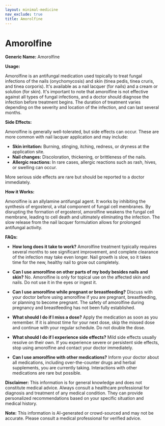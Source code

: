 ```yaml
---
layout: minimal-medicine
nav_exclude: true
title: Amorolfine
---
```


# Amorolfine

**Generic Name:** Amorolfine

**Usage:**

Amorolfine is an antifungal medication used topically to treat fungal infections of the nails (onychomycosis) and skin (tinea pedis, tinea cruris, and tinea corporis).  It's available as a nail lacquer (for nails) and a cream or solution (for skin).  It's important to note that amorolfine is not effective against all types of fungal infections, and a doctor should diagnose the infection before treatment begins.  The duration of treatment varies depending on the severity and location of the infection, and can last several months.

**Side Effects:**

Amorolfine is generally well-tolerated, but side effects can occur.  These are more common with nail lacquer application and may include:

* **Skin irritation:**  Burning, stinging, itching, redness, or dryness at the application site.
* **Nail changes:**  Discoloration, thickening, or brittleness of the nails.
* **Allergic reactions:** In rare cases, allergic reactions such as rash, hives, or swelling can occur.

More serious side effects are rare but should be reported to a doctor immediately.

**How it Works:**

Amorolfine is an allylamine antifungal agent. It works by inhibiting the synthesis of ergosterol, a vital component of fungal cell membranes. By disrupting the formation of ergosterol, amorolfine weakens the fungal cell membrane, leading to cell death and ultimately eliminating the infection.  The slow release from the nail lacquer formulation allows for prolonged antifungal activity.

**FAQs:**

* **How long does it take to work?**  Amorolfine treatment typically requires several months to see significant improvement, and complete clearance of the infection may take even longer.  Nail growth is slow, so it takes time for the new, healthy nail to grow out completely.

* **Can I use amorolfine on other parts of my body besides nails and skin?** No. Amorolfine is only for topical use on the affected skin and nails.  Do not use it in the eyes or ingest it.

* **Can I use amorolfine while pregnant or breastfeeding?**  Discuss with your doctor before using amorolfine if you are pregnant, breastfeeding, or planning to become pregnant. The safety of amorolfine during pregnancy and breastfeeding has not been fully established.

* **What should I do if I miss a dose?**  Apply the medication as soon as you remember. If it is almost time for your next dose, skip the missed dose and continue with your regular schedule.  Do not double the dose.

* **What should I do if I experience side effects?**  Mild side effects usually resolve on their own.  If you experience severe or persistent side effects, stop using amorolfine and contact your doctor immediately.

* **Can I use amorolfine with other medications?**  Inform your doctor about all medications, including over-the-counter drugs and herbal supplements, you are currently taking.  Interactions with other medications are rare but possible.

**Disclaimer:** This information is for general knowledge and does not constitute medical advice. Always consult a healthcare professional for diagnosis and treatment of any medical condition.  They can provide personalized recommendations based on your specific situation and medical history.


**Note:** This information is AI-generated or crowd-sourced and may not be accurate. Please consult a medical professional for verified advice.